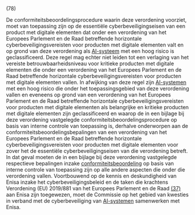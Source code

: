(78)

De conformiteitsbeoordelingsprocedure waarin deze verordening voorziet, moet van toepassing zijn op de essentiële cyberbeveiligingseisen van een product met digitale elementen dat onder een verordening van het Europees Parlement en de Raad betreffende horizontale cyberbeveiligingsvereisten voor producten met digitale elementen valt en op grond van deze verordening als [AI-systeem](a3.md#^ai-systeem) met een hoog risico is geclassificeerd. Deze regel mag echter niet leiden tot een verlaging van het vereiste betrouwbaarheidsniveau voor kritieke producten met digitale elementen die onder een verordening van het Europees Parlement en de Raad betreffende horizontale cyberbeveiligingsvereisten voor producten met digitale elementen vallen. In afwijking van deze regel zijn [AI-systemen](a3.md#^ai-systeem) met een hoog risico die onder het toepassingsgebied van deze verordening vallen en eveneens op grond van een verordening van het Europees Parlement en de Raad betreffende horizontale cyberbeveiligingsvereisten voor producten met digitale elementen als belangrijke en kritieke producten met digitale elementen zijn geclassificeerd en waarop de in een bijlage bij deze verordening vastgelegde conformiteitsbeoordelingsprocedure op basis van interne controle van toepassing is, derhalve onderworpen aan de conformiteitsbeoordelingsbepalingen van een verordening van het Europees Parlement en de Raad betreffende horizontale cyberbeveiligingsvereisten voor producten met digitale elementen voor zover het de essentiële cyberbeveiligingseisen van die verordening betreft. In dat geval moeten de in een bijlage bij deze verordening vastgelegde respectieve bepalingen inzake [conformiteitsbeoordeling](a3.md#^conformiteitsbeoordeling) op basis van interne controle van toepassing zijn op alle andere aspecten die onder die verordening vallen. Voortbouwend op de kennis en deskundigheid van Enisa inzake het cyberbeveiligingsbeleid en de taken die krachtens Verordening (EU) 2019/881 van het Europees Parlement en de Raad [(37)](#ntr37-L_202401689NL.000101-E0037) aan Enisa zijn toegewezen, moet de Commissie op het gebied van kwesties in verband met de cyberbeveiliging van [AI-systemen](a3.md#^ai-systeem) samenwerken met Enisa.
